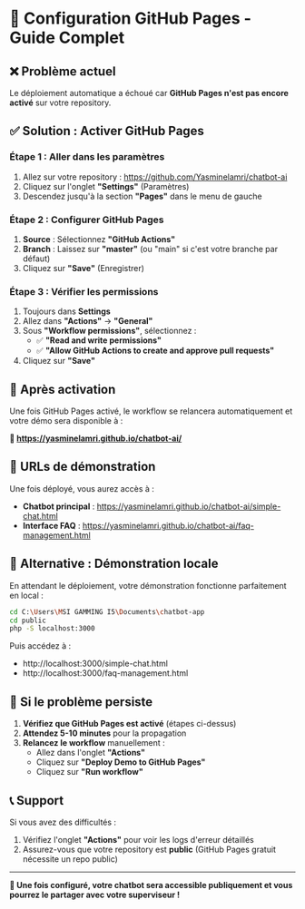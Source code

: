 # 🚀 Configuration GitHub Pages - Guide Complet

## ❌ **Problème actuel**
Le déploiement automatique a échoué car **GitHub Pages n'est pas encore activé** sur votre repository.

## ✅ **Solution : Activer GitHub Pages**

### **Étape 1 : Aller dans les paramètres**
1. Allez sur votre repository : https://github.com/Yasminelamri/chatbot-ai
2. Cliquez sur l'onglet **"Settings"** (Paramètres)
3. Descendez jusqu'à la section **"Pages"** dans le menu de gauche

### **Étape 2 : Configurer GitHub Pages**
1. **Source** : Sélectionnez **"GitHub Actions"**
2. **Branch** : Laissez sur **"master"** (ou "main" si c'est votre branche par défaut)
3. Cliquez sur **"Save"** (Enregistrer)

### **Étape 3 : Vérifier les permissions**
1. Toujours dans **Settings**
2. Allez dans **"Actions"** → **"General"**
3. Sous **"Workflow permissions"**, sélectionnez :
   - ✅ **"Read and write permissions"**
   - ✅ **"Allow GitHub Actions to create and approve pull requests"**
4. Cliquez sur **"Save"**

## 🔄 **Après activation**

Une fois GitHub Pages activé, le workflow se relancera automatiquement et votre démo sera disponible à :

**🔗 https://yasminelamri.github.io/chatbot-ai/**

## 📱 **URLs de démonstration**

Une fois déployé, vous aurez accès à :

- **Chatbot principal** : https://yasminelamri.github.io/chatbot-ai/simple-chat.html
- **Interface FAQ** : https://yasminelamri.github.io/chatbot-ai/faq-management.html

## 🎯 **Alternative : Démonstration locale**

En attendant le déploiement, votre démonstration fonctionne parfaitement en local :

```bash
cd C:\Users\MSI GAMMING I5\Documents\chatbot-app
cd public
php -S localhost:3000
```

Puis accédez à :
- http://localhost:3000/simple-chat.html
- http://localhost:3000/faq-management.html

## 🚨 **Si le problème persiste**

1. **Vérifiez que GitHub Pages est activé** (étapes ci-dessus)
2. **Attendez 5-10 minutes** pour la propagation
3. **Relancez le workflow** manuellement :
   - Allez dans l'onglet **"Actions"**
   - Cliquez sur **"Deploy Demo to GitHub Pages"**
   - Cliquez sur **"Run workflow"**

## 📞 **Support**

Si vous avez des difficultés :
1. Vérifiez l'onglet **"Actions"** pour voir les logs d'erreur détaillés
2. Assurez-vous que votre repository est **public** (GitHub Pages gratuit nécessite un repo public)

---

**🎊 Une fois configuré, votre chatbot sera accessible publiquement et vous pourrez le partager avec votre superviseur !**
